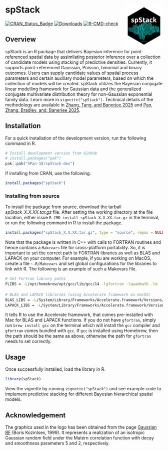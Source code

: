 # spStack <a href="https://span-18.github.io/spStack-dev/"><img src="man/figures/logo.png" align="right" height="138" alt="spStack website" /></a>

<!-- badges: start -->
[![CRAN_Status_Badge](https://www.r-pkg.org/badges/version/spStack?color=blue)](https://CRAN.R-project.org/package=spStack)
[![Downloads](https://cranlogs.r-pkg.org/badges/spStack?color=orange)](https://CRAN.R-project.org/package=spStack)
[![R-CMD-check](https://github.com/SPan-18/spStack-dev/actions/workflows/Standard-CI.yaml/badge.svg)](https://github.com/SPan-18/spStack-dev/actions/workflows/Standard-CI.yaml)
<!-- badges: end -->

## Overview
spStack is an R package that delivers Bayesian inference for point-referenced spatial data by assimilating posterior inference over a collection of candidate models using stacking of predictive densities. Currently, it supports point-referenced Gaussian, Poisson, binomial and binary outcomes. Users can supply candidate values of spatial process parameters and certain auxiliary model parameters, based on which the collection of models will be created. spStack utilizes the Bayesian conjugate linear modelling framework for Gaussian data and the generalized conjugate multivariate distribution theory for non-Gaussian exponential family data. Learn more in `vignette("spStack")`. Technical details of the methodology are available in [Zhang, Tang, and Banerjee 2025](https://doi.org/10.1080/01621459.2025.2566449) and [Pan, Zhang, Bradley, and, Banerjee 2025](https://doi.org/10.48550/arXiv.2406.04655).

## Installation
For a quick installation of the development version, run the following command in R.
```r
# Install development version from GitHub
# install.packages("pak")
pak::pak("SPan-18/spStack-dev")
```
If installing from CRAN, use the following.
```r
install.packages("spStack")
```

### Installing from source
To install the package from source, download the tarball *spStack_X.X.XX.tar.gz* file. After setting the working directory at the file location, either issue `R CMD install spStack_X.X.XX.tar.gz` in the terminal, or run the following command in R to install the package.
```r
install.packages("spStack_X.X.XX.tar.gz", type = "source", repos = NULL)
```

Note that the package is written in C++ with calls to FORTRAN routines and hence contains a `Makevars` file for cross-platform portability. So, it is important to set the correct path to FORTRAN libraries as well as BLAS and LAPACK on your computer. For example, if you are working on MacOS, create a file `~.R/Makevars` and set global configurations for the libraries to link with R. The following is an example of such a Makevars file.
```bash
# Set Fortran library paths
FLIBS = -L/opt/homebrew/opt/gcc/lib/gcc/14 -lgfortran -lquadmath -lm

# BLAS and LAPACK libraries (using Accelerate framework on macOS)
BLAS_LIBS = -L/System/Library/Frameworks/Accelerate.framework/Versions/Current/ -framework Accelerate
LAPACK_LIBS = -L/System/Library/Frameworks/Accelerate.framework/Versions/Current/ -framework Accelerate
```
It tells R to use the Accelerate framework, that comes pre-installed with Mac for BLAS and LAPACK functions. If you do not have `gfortran`, simply run `brew install gcc` on the terminal which will install the `gcc` compiler and `gfortran` comes bundled with `gcc`. If `gcc` is installed using Homebrew, then the path should be the same as above, otherwise the path for `gfortran` needs to set correctly.

## Usage
Once successfully installed, load the library in R.
```r
library(spStack)
```
View the vignette by running `vignette("spStack")` and see example code to implement predictive stacking for different Bayesian hierarchical spatial models.

## Acknowledgement
The graphics used in the logo has been obtained from the page [Gaussian RF](https://www.math.umd.edu/~bnk/CLIP/clip.gauss.htm) (Boris Kozintsev, 1999). It represents a realization of an isotropic Gaussian random field under the Matérn correlation function with decay and smoothness parameters 5 and 2, respectively.
